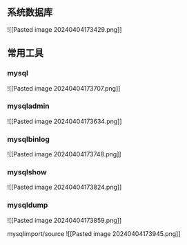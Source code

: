 
## 系统数据库
![[Pasted image 20240404173429.png]]

## 常用工具
### mysql
![[Pasted image 20240404173707.png]]
### mysqladmin
![[Pasted image 20240404173634.png]]
### mysqlbinlog
![[Pasted image 20240404173748.png]]

### mysqlshow
![[Pasted image 20240404173824.png]]
### mysqldump
![[Pasted image 20240404173859.png]]

mysqlimport/source
![[Pasted image 20240404173945.png]]